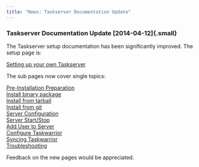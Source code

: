 ```yaml
---
title: "News: Taskserver Documentation Update"
---
```


### Taskserver Documentation Update [2014-04-12]{.small}

The Taskserver setup documentation has been significantly improved. The setup
page is:

[Setting up your own Taskserver](/docs/taskserver/setup.html)

The sub pages now cover single topics:

[Pre-Installation Preparation](/docs/taskserver/prep.html)\
[Install binary package](/docs/taskserver/package.html)\
[Install from tarball](/docs/taskserver/tarball.html)\
[Install from git](/docs/taskserver/git.html)\
[Server Configuration](/docs/taskserver/configure.html)\
[Server Start/Stop](/docs/taskserver/control.html)\
[Add User to Server](/docs/taskserver/user.html)\
[Configure Taskwarrior](/docs/taskserver/taskwarrior.html)\
[Syncing Taskwarrior](/docs/taskserver/sync.html)\
[Troubleshooting](/docs/taskserver/troubleshooting-sync.html)

Feedback on the new pages would be appreciated.
